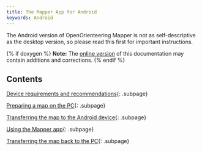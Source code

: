 ```yaml
---
title: The Mapper App for Android
keywords: Android
---
```


The Android version of OpenOrienteering Mapper is not as self-descriptive as
the desktop version, so please read this first for important instructions.
 
{% if doxygen %}
**Note:** The [online version](http://openorienteering.github.io/mapper-manual/pages/android-index.html) of this documentation may contain additions and corrections.
{% endif %}


Contents
--------

[Device requirements and recommendations](android-requirements.md){: .subpage}
												  
[Preparing a map on the PC](android-pc.md){: .subpage}
                                                 
[Transferring the map to the Android device](android-pc.md#android-transfer-to-device){: .subpage}

[Using the Mapper app](android-app.md){: .subpage}

[Transferring the map back to the PC](android-pc.md#android-transfer-to-pc){: .subpage}

